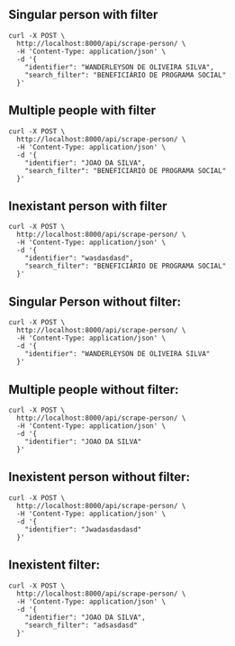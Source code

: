 ## Singular person with filter
```
curl -X POST \
  http://localhost:8000/api/scrape-person/ \
  -H 'Content-Type: application/json' \
  -d '{
    "identifier": "WANDERLEYSON DE OLIVEIRA SILVA",
    "search_filter": "BENEFICIÁRIO DE PROGRAMA SOCIAL"
  }'
```

## Multiple people with filter
```
curl -X POST \
  http://localhost:8000/api/scrape-person/ \
  -H 'Content-Type: application/json' \
  -d '{
    "identifier": "JOAO DA SILVA",
    "search_filter": "BENEFICIÁRIO DE PROGRAMA SOCIAL"
  }'
```

## Inexistant person with filter
```
curl -X POST \
  http://localhost:8000/api/scrape-person/ \
  -H 'Content-Type: application/json' \
  -d '{
    "identifier": "wasdasdasd",
    "search_filter": "BENEFICIÁRIO DE PROGRAMA SOCIAL"
  }'
```

## Singular Person without filter:
```
curl -X POST \
  http://localhost:8000/api/scrape-person/ \
  -H 'Content-Type: application/json' \
  -d '{
    "identifier": "WANDERLEYSON DE OLIVEIRA SILVA"
  }'
```

## Multiple people without filter:
```
curl -X POST \
  http://localhost:8000/api/scrape-person/ \
  -H 'Content-Type: application/json' \
  -d '{
    "identifier": "JOAO DA SILVA"
  }'
```

## Inexistent person without filter:
```
curl -X POST \
  http://localhost:8000/api/scrape-person/ \
  -H 'Content-Type: application/json' \
  -d '{
    "identifier": "Jwadasdasdasd"
  }'
```

## Inexistent filter:
```
curl -X POST \
  http://localhost:8000/api/scrape-person/ \
  -H 'Content-Type: application/json' \
  -d '{
    "identifier": "JOAO DA SILVA",
    "search_filter": "adsasdasd"
  }'
```